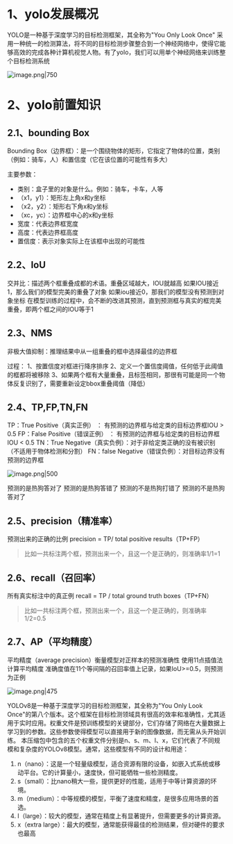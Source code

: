 
# 1、yolo发展概况
YOLO是一种基于深度学习的目标检测框架，其全称为"You Only Look Once" 采用一种统一的检测算法，将不同的目标检测步骤整合到一个神经网络中，使得它能够高效的完成各种计算机视觉人物。有了yolo，我们可以用单个神经网络来训练整个目标检测系统

![image.png|750](https://yancey-note-img.oss-cn-beijing.aliyuncs.com/20241017093022.png)


# 2、yolo前置知识

## 2.1、bounding Box

Bounding Box（边界框）：是一个围绕物体的矩形，它指定了物体的位置，类别（例如：骑车，人）和置信度（它在该位置的可能性有多大）

主要参数：
- 类别：盒子里的对象是什么。例如：骑车，卡车，人等
- （x1，y1）：矩形左上角x和y坐标
- （x2，y2）：矩形右下角x和y坐标
- （xc，yc）：边界框中心的x和y坐标
- 宽度：代表边界框宽度
- 高度：代表边界框高度
- 置信度：表示对象实际上在该框中出现的可能性


## 2.2、IoU

交并比：描述两个框重叠成都的术语。重叠区域越大，IOU就越高
如果IOU接近1，那么我们的模型完美的重叠了对象
如果iou接近0，那我们的模型没有预测到对象坐标
在模型训练的过程中，会不断的改进其预测，直到预测框与真实的框完美重叠，即两个框之间的IOU等于1

## 2.3、NMS

非极大值抑制：推理结果中从一组重叠的框中选择最佳的边界框

过程：
1、按置信度对框进行降序排序
2、定义一个置信度阈值，任何低于此阈值的框都将被移除
3、如果两个框有大量重叠，且标签相同，那很有可能是同一个物体反复识别了，需要重新设定bbox重叠阈值（降低）

## 2.4、TP,FP,TN,FN

TP：True Positive（真实正例） ： 有预测的边界框与给定类的目标边界框IOU > 0.5
FP：False Positive（错误正例） ： 有预测的边界框与给定类的目标边界框IOU < 0.5
TN：True Negative（真实负例）：对于非给定类正确的没有被识别（不适用于物体检测和分割）
FN：false Negative（错误负例）：对目标边界没有预测的边界框

![image.png|500](https://yancey-note-img.oss-cn-beijing.aliyuncs.com/20241017131432.png)

预测的是热狗答对了
预测的是热狗答错了
预测的不是热狗打错了
预测的不是热狗答对了

## 2.5、precision（精准率）
预测出来的正确的比例
precision = TP/ total positive results（TP+FP）

>比如一共标注两个框，预测出来一个，且这一个是正确的，则准确率1/1=1
## 2.6、recall（召回率）

所有真实标注中的真正例
recall = TP / total ground truth boxes（TP+FN）

>比如一共标注两个框，预测出来一个，且这一个是正确的，则准确率1/2=0.5


## 2.7、AP（平均精度）

平均精度（average precision）衡量模型对正样本的预测准确性
使用11点插值法计算平均精度
准确度值在11个等间隔的召回率值上记录，如果IoU>=0.5，则预测为正例

![image.png|475](https://yancey-note-img.oss-cn-beijing.aliyuncs.com/20241017140243.png)



YOLOv8是一种基于深度学习的目标检测框架，其全称为"You Only Look Once"的第八个版本。这个框架在目标检测领域具有很高的效率和准确性，尤其适用于实时应用。权重文件是预训练模型的关键部分，它们存储了网络在大量数据上学习到的参数。这些参数使得模型可以直接用于新的图像数据，而无需从头开始训练。 本压缩包中包含的五个权重文件分别是n、s、m、l、x，它们代表了不同规模和复杂度的YOLOv8模型。通常，这些模型有不同的设计和用途： 
1. n（nano）：这是一个轻量级模型，适合资源有限的设备，如嵌入式系统或移动平台。它的计算量小，速度快，但可能牺牲一些检测精度。 
2. s（small）：比nano稍大一些，提供更好的性能，适用于中等计算资源的环境。 
3. m（medium）：中等规模的模型，平衡了速度和精度，是很多应用场景的首选。 
4. l（large）：较大的模型，通常在精度上有显著提升，但需要更多的计算资源。 
5. x（extra large）：最大的模型，通常能获得最佳的检测结果，但对硬件的要求也最高